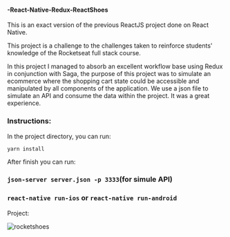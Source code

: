 #### -React-Native-Redux-ReactShoes

This is an exact version of the previous ReactJS project done on React Native.

This project is a challenge to the challenges taken to reinforce students' knowledge of the Rocketseat full stack course.

In this project I managed to absorb an excellent workflow base using Redux in conjunction with Saga, the purpose of this project was to simulate an ecommerce where the shopping cart state could be accessible and manipulated by all components of the application. We use a json file to simulate an API and consume the data within the project. It was a great experience.

### Instructions:

In the project directory, you can run:

`yarn install`

After finish you can run:

### `json-server server.json -p 3333`(for simule API)

### `react-native run-ios` or `react-native run-android`

Project:

![rocketshoes](https://user-images.githubusercontent.com/47576846/65179006-5ae8c380-da30-11e9-877e-f69711cf6ff4.gif)
